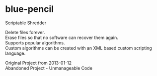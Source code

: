 # blue-pencil  
Scriptable Shredder  

Delete files forever.  
Erase files so that no software can recover them again.  
Supports popular algorithms.  
Custom algorithms can be created with an XML based custom scripting language.  

Original Project from 2013-01-12  
Abandoned Project - Unmanageable Code  
